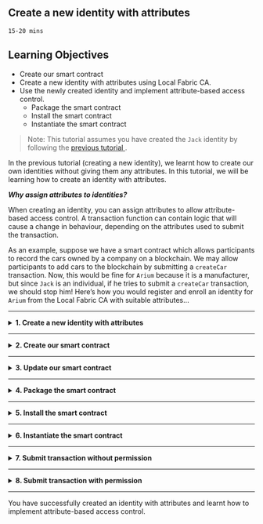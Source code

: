 ## **Create a new identity with attributes**
`15-20 mins`

## Learning Objectives

* Create our smart contract
* Create a new identity with attributes using Local Fabric CA.
* Use the newly created identity and implement attribute-based access control.
    * Package the smart contract
    * Install the smart contract
    * Instantiate the smart contract

> Note: This tutorial assumes you have created the `Jack` identity by following the <a href='./createNewIdentity.md'>previous tutorial </a>.

In the previous tutorial (creating a new identity), we learnt how to create our own identities without giving them any attributes. In this tutorial, we will be learning how to create an identity with attributes.

***Why assign attributes to identities?***

When creating an identity, you can assign attributes to allow attribute-based access control. A transaction function can contain logic that will cause a change in behaviour, depending on the attributes used to submit the transaction.

As an example, suppose we have a smart contract which allows participants to record the cars owned by a company on a blockchain. We may allow participants to add cars to the blockchain by submitting a `createCar` transaction. Now, this would be fine for `Arium` because it is a manufacturer, but since `Jack` is an individual, if he tries to submit a `createCar` transaction, we should stop him! Here’s how you would register and enroll an identity for `Arium` from the Local Fabric CA with suitable attributes…

---

<details>
<summary><b>1. Create a new identity with attributes</b></summary>

1. If the Local Fabric isn't running, under the `FABRIC ENVIRONMENTS` panel, click on `Local Fabric  ○ (click to start)` to start the Local Fabric and connect to it. Once this is done, look for `Org1CA` (it's under Nodes), right click it and choose `Create Identity (register and enroll)`. 

> Command Palette alternative: `Create Identity (register and enroll)`

2. You will be asked to provide a name for your identity. For the purpose of this tutorial, we will call our identity `Arium` and select `Yes` when asked to add attributes. We will give Arium the attributes `[{"name": "manufacturer", "value": "true", "ecert":true}]`

>`ecert` stands for Enrollement Certificate. When set to true, it writes the attributes into the identity's certificate. This allows a transaction to read the attributes of the identity invoking it and make branching decisions, for example whether or not this user is allowed to invoke it. `"ecert":true` is required to implement attribute-based access control.

3. Upon submitting your request, you should see a confirmation message at the bottom right of the screen confirming that your identity `Arium` has been created with attributes `[{"name": "manufacturer", "value": "true", "ecert":true}]`. The newly created identity should also appear in the `Fabric Wallets` panel under `Local Fabric - Org1 Wallet`. 
</details>

---

<details>
<summary><b>2. Create our smart contract</b></summary>


1. In the left sidebar, click on the __IBM Blockchain Platform__ icon (it looks like a square, and will probably be at the bottom of the set of icons if this was the latest extension you installed!)

2. Mouse-over the `SMART CONTRACTS` panel, click the `...` menu, and select `Create New Project` from the dropdown.

> Command Palette alternative: `Create New Project`

3. You will first be asked to choose a smart contract language, choose `Typescript`

4. The extension will ask you if you want to name the asset in the generated contract. Next the extension will ask you for an asset name, for this tutorial enter `Car`.

5. Choose a location to save the project.  Click `Browse`, then click `New Folder`, and give the project a name, for example `carContract`.

> __Pro Tip:__ Avoid using spaces when naming the project!

6. Click `Create` and then select the new folder you just created and click `Save`.

7. Finally you will be asked how you want to open the project, choose `Add to workspace` from the list of options.

</details>

---

<details>
<summary><b>3. Update our smart contract</b></summary>

Now that we've created our very own identities, we can implement attribute-based access control.

1. Click the `Explorer` icon in the left sidebar (it will probably be at the top, and looks like a stack of 2 file icons) and navigate to the `car-contract.ts` file in the `src` folder under the contract directory.

2. To prevent Jack from carrying out the `createCar` transaction, we need to tweak the generated smart contract slightly. We can replace the function with the following: 

```
public async createCar(ctx: Context, carId: string, value: string): Promise<void> {
    const identity: ClientIdentity = ctx.clientIdentity;
    // Check if the identity has the 'manufacturer' attribute set to 'true'
    const checkAttr: boolean = identity.assertAttributeValue('manufacturer', 'true');
    if (checkAttr) {
        const exists = await this.carExists(ctx, carId);
        if (exists) {
            throw new Error(`The car ${carId} already exists`);
        }
        const car = new Car();
        car.value = value;
        const buffer = Buffer.from(JSON.stringify(car));
        await ctx.stub.putState(carId, buffer);
    } else {
        throw new Error('You must be a manufacturer to carry out this transaction!');
    }
}
```
3. You will need to import `ClientIdentity` by adding the following line at the top of the file (along with the other imports):
```
import { ClientIdentity } from 'fabric-shim';
```

***Save*** the changes.

The above simply checks if the identity trying to access the `createCar()` function has the attribute `manufacturer` set to `true`. If it does, allow the transaction to be executed. If the identity does not have the attribute `manufacturer` (or it isn't set to true), do not let the identity carry out the transaction and show an error message.

> Alternatively, you could use the <a href='https://fabric-shim.github.io/release-1.4/fabric-contract-api.Contract.html#beforeTransaction__anchor'> beforeTransaction()</a> function. This function could be used to seperate your business logic from your permissions.

</details>

---

<details>
<summary><b>4. Package the smart contract</b></summary>

1. In the left sidebar, click on the __IBM Blockchain Platform__ icon.

2. Mouse-over the `SMART CONTRACTS` panel, click the `...` menu, and select `Package Open Project` from the dropdown.
 
> Command Palette alternative: `Package Open Project`

3. You should see a new package on the list, `carContract@0.0.1`, if everything went well.

</details>

---

<details>
<summary><b>5. Install the smart contract</b></summary>

1. In the `Fabric Environments` panel, look for `+ Install` (it's under Smart Contracts > Installed) and click it.

2. You'll be asked to choose a package to install. Pick `carContract@0.0.1`.

You should see `carContract@0.0.1` appear under the Smart Contracts > Installed list.

> Command Palette alternative: `Install Smart Contract`

</details>

---

<details>
<summary><b>6. Instantiate the smart contract</b></summary>

1. In the `Fabric Environments` panel, look for `+ Instantiate` (it's under Smart Contracts > Instantiated) and click it.

2. You'll be asked to choose a smart contract to instantiate. Pick `carContract@0.0.1`.

3. You'll be asked what function to call. If you wanted to use a specific function as part of your instantiate, you could enter something here.  We'll see that happen in future tutorials, but for now just hit `Enter` to skip this step.

4. You'll be asked if you want to provide a private data configuration file. For this tutorial just click `No`, in future tutorials we will explain more about this.

Instantiation will take a while longer than install - watch out for the success message and `carContract@0.0.1` appearing in the Smart Contracts > Instantiated list to confirm it's worked!

> Command Palette alternative: `Instantiate Smart Contract`
</details>

---

<details>
<summary><b>7. Submit transaction without permission</b> </summary>

We can now test out the attribute-based access control that we implemented earlier. To do, we will first demonstrate what happens when an identity with incorrect attributes tries to submit the `createCar` transaction.

1. To test that attribute-based access control works, we can connect to the gateway by pressing `Local Fabric - Org1` under the `FABRIC GATEWAYS` panel. You will now be asked which identity you wish to connect with - choose `Jack` (created in our previous tutorial). 
> Command Palette alternative: `Connect Via Gateway` 

2. To execute a transaction, navigate to `mychannel`, `carContract@0.0.1` under the `FABRIC GATEWAYS` panel. Here, you will see a list of all the transactions you can carry out. 

3. For the scope of this tutorial, we will be submitting the `createCar` transaction (right-click on the transaction and `Submit Transaction`). You will now be asked to provide arguments for the transaction. For this tutorial, we will pass the following arguments: `["001", "Model X"]` to the `createCar` transaction. When asked for `transient data`, just press `Enter` to continue (transient data will be covered in a later tutorial).

4. The above will result in the error message `Error: You must be a manufacturer to carry out this transaction!` because Jack is not a manufacturer!
</details>

---

<details>
<summary><b>8. Submit transaction with permission </b></summary>

Now we will show how an identity with the correct attributes can submit the `createCar` transaction
1. Firstly, disconnect from the gateway (by hovering on the `FABRIC GATEWAYS` panel and pressing the button that looks like an exit symbol). 

2. To reconnect with a different identity, click `Local Fabric - Org1` in the `FABRIC GATEWAYS` panel. You will then be asked which identity to connect with, choose `Arium`
> Command Palette alternative: `Connect Via Gateway`

3. Next, submit the `createCar` transaction again by navigating to `mychannel`, `carContract@0.0.1` on the `FABRIC GATEWAYS` panel.

4. When asked for the arguments for the transaction, enter the same arguments as before and hit `Enter` when asked for `transient data`. You should now see the message `Successfully submitted transaction` confirming that the car (Model X) has been created.

</details>

---

You have successfully created an identity with attributes and learnt how to implement attribute-based access control.